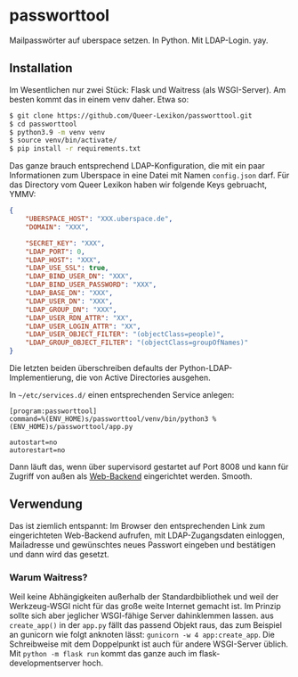 # passworttool
Mailpasswörter auf uberspace setzen. In Python. Mit LDAP-Login. yay.

## Installation

Im Wesentlichen nur zwei Stück: Flask und Waitress (als WSGI-Server). Am besten kommt das in einem venv daher. Etwa so:

```bash
$ git clone https://github.com/Queer-Lexikon/passworttool.git
$ cd passworttool
$ python3.9 -m venv venv
$ source venv/bin/activate/
$ pip install -r requirements.txt
```
Das ganze brauch entsprechend LDAP-Konfiguration, die mit ein paar Informationen zum Uberspace in eine Datei mit Namen `config.json` darf. Für das Directory vom Queer Lexikon haben wir folgende Keys gebruacht, YMMV:

```json
{
    "UBERSPACE_HOST": "XXX.uberspace.de",
    "DOMAIN": "XXX",

    "SECRET_KEY": "XXX",
    "LDAP_PORT": 0,
    "LDAP_HOST": "XXX",
    "LDAP_USE_SSL": true,
    "LDAP_BIND_USER_DN": "XXX",
    "LDAP_BIND_USER_PASSWORD": "XXX",
    "LDAP_BASE_DN": "XXX",
    "LDAP_USER_DN": "XXX",
    "LDAP_GROUP_DN": "XXX",
    "LDAP_USER_RDN_ATTR": "XX",
    "LDAP_USER_LOGIN_ATTR": "XX",
    "LDAP_USER_OBJECT_FILTER": "(objectClass=people)",
    "LDAP_GROUP_OBJECT_FILTER": "(objectClass=groupOfNames)"
}
```
Die letzten beiden überschreiben defaults der Python-LDAP-Implementierung, die von Active Directories ausgehen.

In `~/etc/services.d/` einen entsprechenden Service anlegen:

```
[program:passworttool]
command=%(ENV_HOME)s/passworttool/venv/bin/python3 %(ENV_HOME)s/passworttool/app.py

autostart=no
autorestart=no
```

Dann läuft das, wenn über supervisord gestartet auf Port 8008 und kann für Zugriff von außen als [Web-Backend](https://manual.uberspace.de/web-backends/) eingerichtet werden. Smooth.

## Verwendung

Das ist ziemlich entspannt: Im Browser den entsprechenden Link zum eingerichteten Web-Backend aufrufen, mit LDAP-Zugangsdaten einloggen, Mailadresse und gewünschtes neues Passwort eingeben und bestätigen und dann wird das gesetzt. 


### Warum Waitress?
Weil keine Abhängigkeiten außerhalb der Standardbibliothek und weil der Werkzeug-WSGI nicht für das große weite Internet gemacht ist. Im Prinzip sollte sich aber jeglicher WSGI-fähige Server dahinklemmen lassen. aus `create_app()` in der `app.py` fällt das passend Objekt raus, das zum Beispiel an gunicorn wie folgt anknoten lässt: `gunicorn -w 4 app:create_app`. Die Schreibweise mit dem Doppelpunkt ist auch für andere WSGI-Server üblich. Mit `python -m flask run` kommt das ganze auch im flask-developmentserver hoch. 
